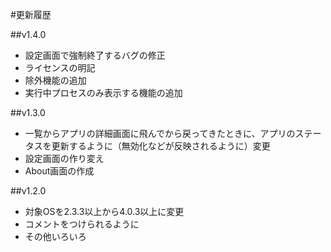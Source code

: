 #更新履歴

##v1.4.0
- 設定画面で強制終了するバグの修正
- ライセンスの明記
- 除外機能の追加
- 実行中プロセスのみ表示する機能の追加

##v1.3.0
- 一覧からアプリの詳細画面に飛んでから戻ってきたときに、アプリのステータスを更新するように（無効化などが反映されるように）変更
- 設定画面の作り変え
- About画面の作成

##v1.2.0
- 対象OSを2.3.3以上から4.0.3以上に変更
- コメントをつけられるように
- その他いろいろ